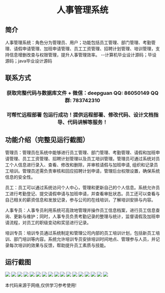 <p><h1 align="center">人事管理系统</h1></p>

## 简介
人事管理系统：角色分为管理员、用户；功能包括员工管理、部门管理、考勤管理、请假申请管理、加班申请管理、员工工资管理、招聘计划管理、培训管理，支持信息增删改查与权限管理，提升人事管理效率。    --计算机毕业设计源码；毕设源码；java毕业设计源码


## 联系方式
<p><h3 align="center">获取完整代码与数据库文件 + 微信：deepguan QQ: 86050149 QQ群: 783742310</h3></p>
<p><h3 align="center">可帮忙远程部署 包运行成功！提供远程部署、修改代码、设计文档指导、代码讲解等服务！</h3></p>

## 功能介绍（完整见运行截图）
管理员：管理员在系统中能够进行员工管理、部门管理、考勤管理、请假和加班申请管理、员工工资管理、招聘计划管理以及员工培训管理。管理员可通过系统对员工个人信息进行录入、查看、修改和删除，并审核请假与加班申请, 组织和记录员工培训。管理员还需负责审核和回应招聘计划申请，管理后台权限设置，确保系统信息的安全性。

员工：员工可以通过系统访问个人中心，管理和更新自己的个人信息。系统允许员工进行考勤登记、提交请假申请与加班申请，并查看审批状态。员工还可以查看与自己相关的薪资信息和发放记录，参与公司的在线培训，了解培训安排与内容。

人事专员：人事专员利用系统可高效地管理并操作员工信息档案，进行员工信息查询、更新与维护；同时，人事专员负责考勤记录的整理与统计，监督请假及加班申请流程，对员工的职级变动和奖惩进行记录。

培训专员：培训专员通过系统制定和管理公司内部的员工培训计划，包括新员工培训、部门培训等内容。系统允许培训专员安排培训时间地点、管理参与人员，并记录每次培训的效果与反馈，帮助提升员工素质与技能。


## 运行截图
![](https://bs-1329754181.cos.ap-shanghai.myqcloud.com/spring/PersonnelManagementSystem1/img/001.jpg)
![](https://bs-1329754181.cos.ap-shanghai.myqcloud.com/spring/PersonnelManagementSystem1/img/002.jpg)
![](https://bs-1329754181.cos.ap-shanghai.myqcloud.com/spring/PersonnelManagementSystem1/img/003.jpg)
![](https://bs-1329754181.cos.ap-shanghai.myqcloud.com/spring/PersonnelManagementSystem1/img/004.jpg)
![](https://bs-1329754181.cos.ap-shanghai.myqcloud.com/spring/PersonnelManagementSystem1/img/005.jpg)
![](https://bs-1329754181.cos.ap-shanghai.myqcloud.com/spring/PersonnelManagementSystem1/img/006.jpg)
![](https://bs-1329754181.cos.ap-shanghai.myqcloud.com/spring/PersonnelManagementSystem1/img/007.jpg)
![](https://bs-1329754181.cos.ap-shanghai.myqcloud.com/spring/PersonnelManagementSystem1/img/008.jpg)
![](https://bs-1329754181.cos.ap-shanghai.myqcloud.com/spring/PersonnelManagementSystem1/img/009.jpg)
![](https://bs-1329754181.cos.ap-shanghai.myqcloud.com/spring/PersonnelManagementSystem1/img/010.jpg)
![](https://bs-1329754181.cos.ap-shanghai.myqcloud.com/spring/PersonnelManagementSystem1/img/011.jpg)
![](https://bs-1329754181.cos.ap-shanghai.myqcloud.com/spring/PersonnelManagementSystem1/img/012.jpg)
![](https://bs-1329754181.cos.ap-shanghai.myqcloud.com/spring/PersonnelManagementSystem1/img/013.jpg)
![](https://bs-1329754181.cos.ap-shanghai.myqcloud.com/spring/PersonnelManagementSystem1/img/014.jpg)
![](https://bs-1329754181.cos.ap-shanghai.myqcloud.com/spring/PersonnelManagementSystem1/img/015.jpg)
![](https://bs-1329754181.cos.ap-shanghai.myqcloud.com/spring/PersonnelManagementSystem1/img/016.jpg)
![](https://bs-1329754181.cos.ap-shanghai.myqcloud.com/spring/PersonnelManagementSystem1/img/017.jpg)

<p>本代码来源于网络,仅供学习参考使用!</p>
